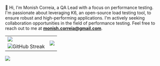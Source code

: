 👋 Hi, I'm Monish Correia, a QA Lead with a focus on performance testing. I'm passionate about leveraging K6, an open-source load testing tool, to ensure robust and high-performing applications. I'm actively seeking collaboration opportunities in the field of performance testing. Feel free to reach out to me at **monish.correia@gmail.com**.

<!---
monishcorreia/monishcorreia is a ✨ special ✨ repository because its `README.md` (this file) appears on your GitHub profile.
You can click the Preview link to take a look at your changes.
--->
<table>
  <tr>
    <td>
      <img src="https://github-readme-stats.vercel.app/api?username=monishcorreia&show_icons=true&locale=en&theme=tokyonight" />
    </td>
    <td rowspan="2">
      <img src="https://github-readme-stats.vercel.app/api/top-langs/?username=monishcorreia&langs_count=8&theme=tokyonight" />
    </td>
  <tr>
    <td>
      <img src="https://github-readme-streak-stats.herokuapp.com?user=monishcorreia&theme=tokyonight" alt="GitHub Streak" />
    </td>
  </tr>
</table>
<img src="https://activity-graph.herokuapp.com/graph?user=monishcorreia&theme=material-palenight&area=true" />
